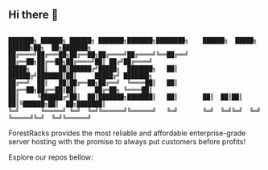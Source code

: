 ## Hi there 👋

```

███████╗ ██████╗ ██████╗ ███████╗███████╗████████╗    ██████╗  █████╗  ██████╗██╗  ██╗███████╗
██╔════╝██╔═══██╗██╔══██╗██╔════╝██╔════╝╚══██╔══╝    ██╔══██╗██╔══██╗██╔════╝██║ ██╔╝██╔════╝
█████╗  ██║   ██║██████╔╝█████╗  ███████╗   ██║       ██████╔╝███████║██║     █████╔╝ ███████╗
██╔══╝  ██║   ██║██╔══██╗██╔══╝  ╚════██║   ██║       ██╔══██╗██╔══██║██║     ██╔═██╗ ╚════██║
██║     ╚██████╔╝██║  ██║███████╗███████║   ██║       ██║  ██║██║  ██║╚██████╗██║  ██╗███████║
╚═╝      ╚═════╝ ╚═╝  ╚═╝╚══════╝╚══════╝   ╚═╝       ╚═╝  ╚═╝╚═╝  ╚═╝ ╚═════╝╚═╝  ╚═╝╚══════╝

```

ForestRacks provides the most reliable and affordable enterprise-grade server hosting with the promise to always put customers before profits!

Explore our repos bellow:
